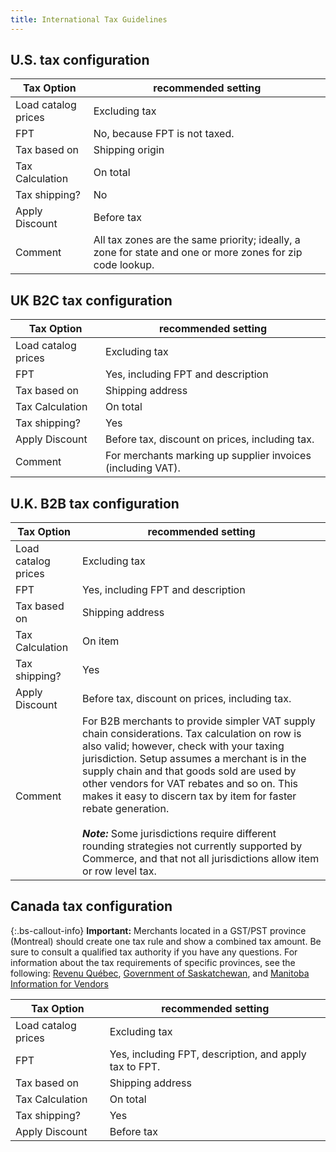 ```yaml
---
title: International Tax Guidelines
---
```


## U.S. tax configuration

|Tax Option|recommended setting|
|--- |--- |
|Load catalog prices|Excluding tax|
|FPT|No, because FPT is not taxed.|
|Tax based on|Shipping origin|
|Tax Calculation|On total|
|Tax shipping?|No|
|Apply Discount|Before tax|
|Comment|All tax zones are the same priority; ideally, a zone for state and one or more zones for zip code lookup.|

## UK B2C tax configuration

|Tax Option|recommended setting|
|--- |--- |
|Load catalog prices|Excluding tax|
|FPT|Yes, including FPT and description|
|Tax based on|Shipping address|
|Tax Calculation|On total|
|Tax shipping?|Yes|
|Apply Discount|Before tax, discount on prices, including tax.|
|Comment|For merchants marking up supplier invoices (including VAT).|

## U.K. B2B tax configuration

|Tax Option|recommended setting|
|--- |--- |
|Load catalog prices|Excluding tax|
|FPT|Yes, including FPT and description|
|Tax based on|Shipping address|
|Tax Calculation|On item|
|Tax shipping?|Yes|
|Apply Discount|Before tax, discount on prices, including tax.|
|Comment|For B2B merchants to provide simpler VAT supply chain considerations. Tax calculation on row is also valid; however, check with your taxing jurisdiction. Setup assumes a merchant is in the supply chain and that goods sold are used by other vendors for VAT rebates and so on. This makes it easy to discern tax by item for faster rebate generation. <br/><br/>**_Note:_** Some jurisdictions require different rounding strategies not currently supported by Commerce, and that not all jurisdictions allow item or row level tax.|

## Canada tax configuration

{:.bs-callout-info}
**Important:** Merchants located in a GST/PST province (Montreal) should create one tax rule and show a combined tax amount. Be sure to consult a qualified tax authority if you have any questions. For information about the tax requirements of specific provinces, see the following: [Revenu Québec][1], [Government of Saskatchewan][2], and [Manitoba Information for Vendors][3]

|Tax Option|recommended setting|
|--- |--- |
|Load catalog prices|Excluding tax|
|FPT|Yes, including FPT, description, and apply tax to FPT.|
|Tax based on|Shipping address|
|Tax Calculation|On total|
|Tax shipping?|Yes|
|Apply Discount|Before tax|

[1]: http://www.revenuquebec.ca/en/entreprises/
[2]: http://www.finance.gov.sk.ca/Default.aspx?DN=e5f80742-9ab3-416c-88c4-f9aa1da73998
[3]: http://www.gov.mb.ca/finance/taxation/bulletins/004.pdf
